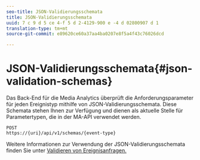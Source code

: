 ```yaml
---
seo-title: JSON-Validierungsschemata
title: JSON-Validierungsschemata
uuid: 7 c 9 d 5 ce 4-f 5 d 2-4129-900 e -4 d 02800907 d 1
translation-type: tm+mt
source-git-commit: e89620ce60a37aa4ba0207e8f5a4f43c76026dcd

---
```



# JSON-Validierungsschemata{#json-validation-schemas}

Das Back-End für die Media Analytics überprüft die Anforderungsparameter für jeden Ereignistyp mithilfe von JSON-Validierungsschemata. Diese Schemata stehen Ihnen zur Verfügung und dienen als aktuelle Stelle für Parametertypen, die in der MA-API verwendet werden.

```
POST
https://{uri}/api/v1/schemas/{event-type}
```

Weitere Informationen zur Verwendung der JSON-Validierungsschemata finden Sie unter [Validieren von Ereignisanfragen.](/help/media-collection-api/mc-api-impl/mc-api-validate-reqs.md)
